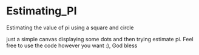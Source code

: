 # Estimating_PI
Estimating the value of pi using a square and circle 

just a simple canvas displaying some dots and then trying estimate pi. Feel free to use the code however you want :), God bless 
